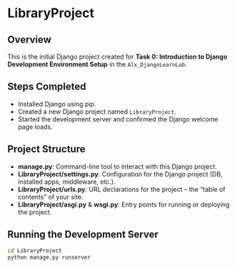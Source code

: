 # LibraryProject

## Overview
This is the initial Django project created for **Task 0: Introduction to Django Development Environment Setup** in the `Alx_DjangoLearnLab`.

## Steps Completed
- Installed Django using pip.
- Created a new Django project named `LibraryProject`.
- Started the development server and confirmed the Django welcome page loads.

## Project Structure
- **manage.py**: Command-line tool to interact with this Django project.
- **LibraryProject/settings.py**: Configuration for the Django project (DB, installed apps, middleware, etc.).
- **LibraryProject/urls.py**: URL declarations for the project – the “table of contents” of your site.
- **LibraryProject/asgi.py** & **wsgi.py**: Entry points for running or deploying the project.

## Running the Development Server
```bash
cd LibraryProject
python manage.py runserver
